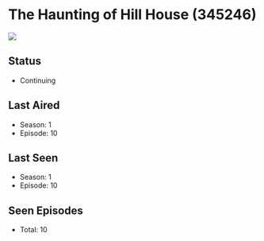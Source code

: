 # The Haunting of Hill House (345246)

<img src="https://dg31sz3gwrwan.cloudfront.net/poster/345246/62048745-0-optimized.jpg" />

## Status
* Continuing
## Last Aired
* Season: 1
* Episode: 10
## Last Seen
* Season: 1
* Episode: 10
## Seen Episodes
* Total: 10
